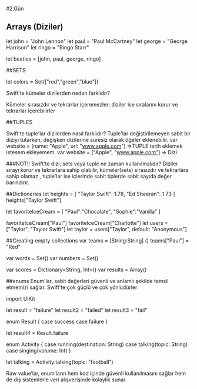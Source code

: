 #2.Gün
## Arrays (Diziler)

let john = "John Lennon"
let paul = "Paul McCartney"
let george = "George Harrison"
let ringo = "Ringo Starr"

let beatles = [john, paul, george, ringo]


##SETS

let colors = Set(["red","green","blue"])

Swift'te kümeler dizilerden neden farklıdır? 
 
Kümeler sırasızdır ve tekrarlar içeremezler; diziler ise sıralarını korur ve 
tekrarlar içerebilirler

##TUPLES

Swift'te tuple'lar dizilerden nasıl farklıdır?
Tuple'lar değiştirilemeyen sabit bir diziyi tutarken, değişken dizilerine süresiz 
olarak öğeler eklenebilir.
var website = (name: "Apple", url: "www.apple.com") =>TUPLE tarih eklemek istesem
ekleyemem.
var website = ["Apple", "www.apple.com"] => Dizi

###NOT!!
Swift'te dizi, sets veya tuple ne zaman kullanılmalıdır?
Diziler sırayı korur ve tekrarlara sahip olabilir, kümeler(sets) sırasızdır ve
tekrarlara sahip olamaz , tuple'lar ise içlerinde sabit tiplerde sabit sayıda 
değer barındırır.

##Dictioneries
let heights = [
    "Taylor Swift": 1.78,
    "Ed Sheeran": 1.73
]
heights["Taylor Swift"]

let favoriteIceCream = [
    "Paul":"Chocalate",
    "Sophie":"Vanilla"
]

favoriteIceCream["Paul"]
favoriteIceCream["Charlotte"]
let users = ["Taylor", "Taylor Swift"]
let taylor = users["Taylor", default: "Anonymous"]
 

##Creating empty collections
var teams = [String:String] ()
teams["Paul"] = "Red"

var words = Set<String>()
var numbers = Set<Int>()

var scores = Dictionary<String, Int>()
var results = Array<Int>()


##enums 
Enum'lar, sabit değerleri güvenli ve anlamlı şekilde temsil etmemizi sağlar. 
Swift'te çok güçlü ve çok yönlüdürler

import UIKit

let result = "failure"
let result2 = "failed"
let result3 = "fail"

enum Result {
    case success
    case failure
}

let result4 = Result.failure


enum Activity {
    case running(destination: String)
    case talking(topic: String)
    case singing(volume: Int)
}

let talking = Activity.talking(topic: "football")

Raw value’lar, enum’ların hem kod içinde güvenli kullanılmasını sağlar hem de dış 
sistemlerle veri alışverişinde kolaylık sunar.
